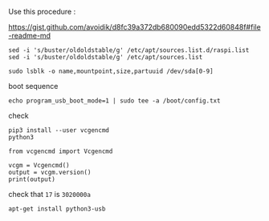 Use this procedure : 

https://gist.github.com/avoidik/d8fc39a372db680090edd5322d60848f#file-readme-md

```
sed -i 's/buster/oldoldstable/g' /etc/apt/sources.list.d/raspi.list
sed -i 's/buster/oldoldstable/g' /etc/apt/sources.list
```

```
sudo lsblk -o name,mountpoint,size,partuuid /dev/sda[0-9]
```


boot sequence
```
echo program_usb_boot_mode=1 | sudo tee -a /boot/config.txt
```

check
```
pip3 install --user vcgencmd
python3
```

```
from vcgencmd import Vcgencmd

vcgm = Vcgencmd()
output = vcgm.version()
print(output)
```
check that `17` is `3020000a`

```
apt-get install python3-usb
```

